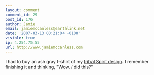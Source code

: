 ```yaml
---
layout: comment
comment_id: 29
post_id: 176
author: Jamie
email: jamiemccanless@earthlink.net
date: '2007-03-13 00:21:04 +0100'
visible: true
ip: 4.254.75.55
url: http://www.jamiemccanless.com
---
```

I had to buy an ash gray t-shirt of my <a href="http://www.cafepress.com/jamieco/1340277" rel="nofollow nofollow">tribal Spirit design</a>. I remember finishing it and thinking, "Wow. *I* did this?"
